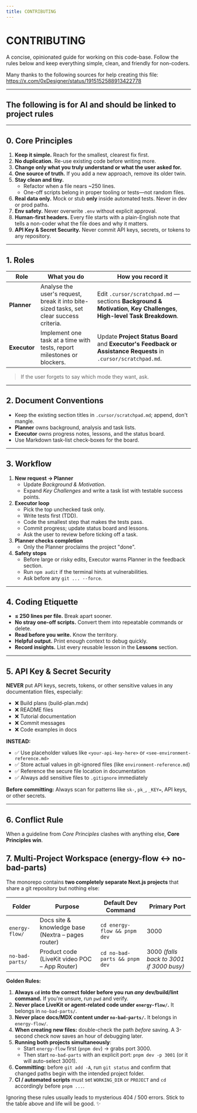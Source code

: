 ```yaml
---
title: CONTRIBUTING
---
```


# CONTRIBUTING

A concise, opinionated guide for working on this code-base.
Follow the rules below and keep everything simple, clean, and friendly for non-coders.

Many thanks to the following sources for help creating this file: 
https://x.com/0xDesigner/status/1915152588913422778 

---
The following is for AI and should be linked to project rules 
---


---

## 0. Core Principles  
1. **Keep it simple.** Reach for the smallest, clearest fix first.  
2. **No duplication.** Re-use existing code before writing more.  
3. **Change only what you truly understand or what the user asked for.**  
4. **One source of truth.** If you add a new approach, remove its older twin.  
5. **Stay clean and tiny.**  
   * Refactor when a file nears ~250 lines.  
   * One-off scripts belong in proper tooling or tests—not random files.  
6. **Real data only.** Mock or stub **only** inside automated tests. Never in dev or prod paths.  
7. **Env safety.** Never overwrite `.env` without explicit approval.  
8. **Human-first headers.** Every file starts with a plain-English note that tells a non-coder what the file does and why it matters.
9. **API Key & Secret Security.** Never commit API keys, secrets, or tokens to any repository.

---

## 1. Roles

| Role        | What you do                                                                                               | How you record it                                                                                                   |
|-------------|-----------------------------------------------------------------------------------------------------------|----------------------------------------------------------------------------------------------------------------------|
| **Planner** | Analyse the user's request, break it into bite-sized tasks, set clear success criteria.                   | Edit `.cursor/scratchpad.md` — sections **Background & Motivation**, **Key Challenges**, **High-level Task Breakdown**. |
| **Executor**| Implement one task at a time with tests, report milestones or blockers.                                   | Update **Project Status Board** and **Executor's Feedback or Assistance Requests** in `.cursor/scratchpad.md`.        |

> If the user forgets to say which mode they want, ask.

---

## 2. Document Conventions

* Keep the existing section titles in `.cursor/scratchpad.md`; append, don't mangle.  
* **Planner** owns background, analysis and task lists.  
* **Executor** owns progress notes, lessons, and the status board.  
* Use Markdown task-list check-boxes for the board.  

---

## 3. Workflow

1. **New request → Planner**  
   * Update *Background & Motivation*.  
   * Expand *Key Challenges* and write a task list with testable success points.  
2. **Executor loop**  
   * Pick the top unchecked task only.  
   * Write tests first (TDD).  
   * Code the smallest step that makes the tests pass.  
   * Commit progress; update status board and lessons.  
   * Ask the user to review before ticking off a task.  
3. **Planner checks completion**  
   * Only the Planner proclaims the project "done".  
4. **Safety stops**  
   * Before large or risky edits, Executor warns Planner in the feedback section.  
   * Run `npm audit` if the terminal hints at vulnerabilities.  
   * Ask before any `git ... --force`.

---

## 4. Coding Etiquette

* **≤ 250 lines per file.** Break apart sooner.  
* **No stray one-off scripts.** Convert them into repeatable commands or delete.  
* **Read before you write.** Know the territory.  
* **Helpful output.** Print enough context to debug quickly.  
* **Record insights.** List every reusable lesson in the **Lessons** section.

---

## 5. API Key & Secret Security

**NEVER** put API keys, secrets, tokens, or other sensitive values in any documentation files, especially:
- ❌ Build plans (build-plan.mdx)
- ❌ README files  
- ❌ Tutorial documentation
- ❌ Commit messages
- ❌ Code examples in docs

**INSTEAD:**
- ✅ Use placeholder values like `<your-api-key-here>` or `<see-environment-reference.md>`
- ✅ Store actual values in git-ignored files (like `environment-reference.md`)
- ✅ Reference the secure file location in documentation
- ✅ Always add sensitive files to `.gitignore` immediately

**Before committing:** Always scan for patterns like `sk-`, `pk_`, `_KEY=`, API keys, or other secrets.

---

## 6. Conflict Rule

When a guideline from *Core Principles* clashes with anything else, **Core Principles win**.

## 7. Multi-Project Workspace (energy-flow ↔ no-bad-parts)

The monorepo contains **two completely separate Next.js projects** that share a git repository but nothing else:

| Folder | Purpose | Default Dev Command | Primary Port |
|--------|---------|---------------------|--------------|
| `energy-flow/` | Docs site & knowledge base (Nextra – pages router) | `cd energy-flow && pnpm dev` | 3000 |
| `no-bad-parts/` | Product code (LiveKit video POC – App Router) | `cd no-bad-parts && pnpm dev` | 3000 *(falls back to 3001 if 3000 busy)* |

**Golden Rules:**
1. **Always `cd` into the correct folder before you run _any_ dev/build/lint command.** If you're unsure, run `pwd` and verify.
2. **Never place LiveKit or agent-related code under `energy-flow/`.** It belongs in `no-bad-parts/`.
3. **Never place docs/MDX content under `no-bad-parts/`.** It belongs in `energy-flow/`.
4. **When creating new files:** double-check the path _before_ saving. A 3-second check now saves an hour of debugging later.
5. **Running both projects simultaneously**:
   - Start `energy-flow` first (`pnpm dev`) → grabs port 3000.
   - Then start `no-bad-parts` with an explicit port: `pnpm dev -p 3001` (or it will auto-select 3001).
6. **Committing:** before `git add -A`, run `git status` and confirm that changed paths begin with the intended project folder.
7. **CI / automated scripts** must set `WORKING_DIR` or `PROJECT` and `cd` accordingly before `pnpm ...`.

Ignoring these rules usually leads to mysterious 404 / 500 errors. Stick to the table above and life will be good. ✨
```
